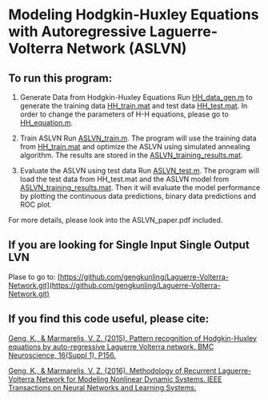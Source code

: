 # Modeling Hodgkin-Huxley Equations with Autoregressive Laguerre-Volterra Network (ASLVN)


## To run this program:

1. Generate Data from Hodgkin-Huxley Equations
Run [HH_data_gen.m](HH_data_gen.m) to generate the training data [HH_train.mat](HH_train.mat) and test data [HH_test.mat](HH_train.mat). In order to change the parameters of H-H equations, please go to [HH_equation.m](HH_equation.m).

2. Train ASLVN
Run [ASLVN_train.m](ASLVN_train.m). The program will use the training data from [HH_train.mat](HH_train.mat) and optimize the ASLVN using simulated annealing algorithm.  The results are stored in the [ASLVN_training_results.mat](ASLVN_training_results.mat).

3. Evaluate the ASLVN using test data
Run [ASLVN_test.m](ASLVN_test.m).  The program will load the test data from HH_test.mat and the ASLVN model from [ASLVN_training_results.mat](ASLVN_training_results.mat). Then it will evaluate the model performance by plotting the continuous data predictions, binary data predictions and ROC plot.

For more details, please look into the ASLVN_paper.pdf included.

## If you are looking for Single Input Single Output LVN
Plase to go to: [https://github.com/gengkunling/Laguerre-Volterra-Network.git](https://github.com/gengkunling/Laguerre-Volterra-Network.git)

## If you find this code useful, please cite:

[Geng, K., & Marmarelis, V. Z. (2015). Pattern recognition of Hodgkin-Huxley equations by auto-regressive Laguerre Volterra network. BMC Neuroscience, 16(Suppl 1), P156.](https://www.researchgate.net/profile/Kunling_Geng/publication/287346598_Pattern_recognition_of_Hodgkin-Huxley_equations_by_auto-regressive_Laguerre_Volterra_network/links/5692cea108aec14fa55da757.pdf?origin=publication_detail)

[Geng, K., & Marmarelis, V. Z. (2016). Methodology of Recurrent Laguerre-Volterra Network for Modeling Nonlinear Dynamic Systems. IEEE Transactions on Neural Networks and Learning Systems.](https://www.researchgate.net/publication/304403209_Methodology_of_Recurrent_Laguerre-Volterra_Network_for_Modeling_Nonlinear_Dynamic_Systems)
